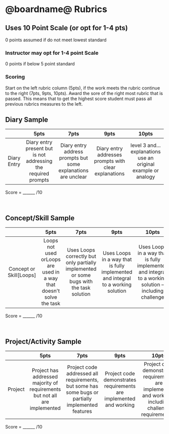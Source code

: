 # @boardname@ Rubrics

##  Uses 10 Point Scale (or opt for 1-4 pts) 

0 points assumed if do not meet lowest standard  

### Instructor may opt for 1-4 point Scale

0 points if below 5 point standard

### Scoring  
Start on the left rubric column (5pts), if the work meets the rubric continue to the right (7pts, 9pts, 10pts). Award the sore of the right most rubric that is passed.  This means that to get the highest score student must pass all previous rubrics measures to the left.

## Diary Sample

|   | 5pts | 7pts | 9pts | 10pts |
|:---:|:---:|:---:|:---:|:---:|
| Diary Entry | Diary entry present but is not addressing the required prompts | Diary entry address prompts but some explanations are unclear  | Diary entry addresses prompts with clear explanations | level 3 and… explanations use an original example or analogy |

Score = \_\_\_\_\_\_ /10

&nbsp;  

## Concept/Skill Sample

|   | 5pts | 7pts | 9pts | 10pts |
|:---:|:---:|:---:|:---:|:---:|
| Concept or Skill[Loops] | Loops not used orLoops are used in a way that doesn't solve the task  | Uses Loops correctly but only partially implemented or some bugs with the task solution | Uses Loops in a way that is fully implemented and integral to a working solution | Uses Loops in a way that is fully implemented and integral to a working solution – including challenge |

Score = \_\_\_\_\_\_ /10

&nbsp;  

## Project/Activity Sample

|   | 5pts | 7pts | 9pts | 10pts |
|:---:|:---:|:---:|:---:|:---:|
| Project | Project has addressed majority of requirements but not all are implemented | Project code addressed all requirements, but some has some bugs or partially implemented features | Project code demonstrates requirements are implemented and working | Project code demonstrates requirements are implemented and working – including challenge requirement(s) |

Score = \_\_\_\_\_\_ /10
